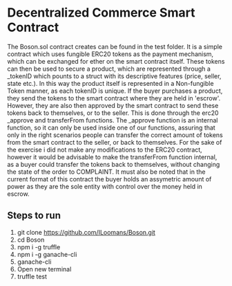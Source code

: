 # Decentralized Commerce Smart Contract

The Boson.sol contract creates can be found in the test folder. It is a simple contract which uses fungible ERC20 tokens as the payment mechanism, which can be exchanged for ether on the smart contract itself. These tokens can then be used to secure a product, which are represented through a _tokenID which pounts to a struct with its descriptive features (price, seller, state etc.). In this way the product itself is represented in a Non-fungible Token manner, as each tokenID is unique. If the buyer purchases a product, they send the tokens to the smart contract where they are held in 'escrow'. However, they are also then approved by the smart contract to send these tokens back to themselves, or to the seller. This is done through the erc20 _approve and  transferFrom functions. The _approve function is an internal function, so it can only be used inside one of our functions, assuring that only in the right scenarios people can transfer the correct amount of tokens from the smart contract to the seller, or back to themselves. For the sake of the exercise i did not make any modifications to the ERC20 contract, however it would be advisable to make the transferFrom function internal, as a buyer could transfer the tokens back to themselves, without changing the state of the order to COMPLAINT. It must also be noted that in the current format of this contract the buyer holds an assymetric amount of power as they are the sole entity with control over the money held in escrow. 

## Steps to run

1. git clone https://github.com/ILoomans/Boson.git
2. cd Boson
3. npm i -g truffle
4. npm i -g ganache-cli
5. ganache-cli
6. Open new terminal
7. truffle test
